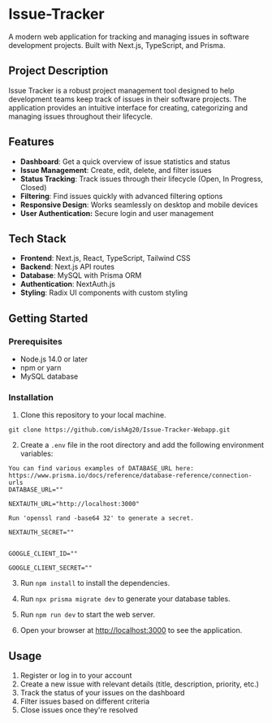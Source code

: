 ﻿# Issue-Tracker

A modern web application for tracking and managing issues in software development projects. Built with Next.js, TypeScript, and Prisma.

## Project Description

Issue Tracker is a robust project management tool designed to help development teams keep track of issues in their software projects. The application provides an intuitive interface for creating, categorizing and managing issues throughout their lifecycle.

## Features

- **Dashboard**: Get a quick overview of issue statistics and status
- **Issue Management**: Create, edit, delete, and filter issues
- **Status Tracking**: Track issues through their lifecycle (Open, In Progress, Closed)
- **Filtering**: Find issues quickly with advanced filtering options
- **Responsive Design**: Works seamlessly on desktop and mobile devices
- **User Authentication:** Secure login and user management  

## Tech Stack

- **Frontend**: Next.js, React, TypeScript, Tailwind CSS
- **Backend**: Next.js API routes
- **Database**: MySQL with Prisma ORM
- **Authentication**: NextAuth.js
- **Styling**: Radix UI components with custom styling

## Getting Started

### Prerequisites

- Node.js 14.0 or later
- npm or yarn
- MySQL database

### Installation

1. Clone this repository to your local machine.
```
git clone https://github.com/ishAg20/Issue-Tracker-Webapp.git
```
2. Create a `.env` file in the root directory and add the following environment variables:

```
You can find various examples of DATABASE_URL here: 
https://www.prisma.io/docs/reference/database-reference/connection-urls
DATABASE_URL="" 

NEXTAUTH_URL="http://localhost:3000"

Run 'openssl rand -base64 32' to generate a secret. 

NEXTAUTH_SECRET=""


GOOGLE_CLIENT_ID=""

GOOGLE_CLIENT_SECRET=""
```

3. Run ``` npm install ``` to install the dependencies.

4. Run ``` npx prisma migrate dev ``` to generate your database tables.
5. Run ``` npm run dev ``` to start the web server.
6. Open your browser at [http://localhost:3000](http://localhost:3000) to see the application.

## Usage

1. Register or log in to your account
2. Create a new issue with relevant details (title, description, priority, etc.)
3. Track the status of your issues on the dashboard
4. Filter issues based on different criteria
5. Close issues once they're resolved

